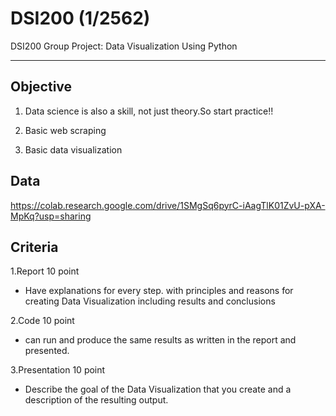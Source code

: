 # DSI200 (1/2562)
DSI200 Group Project: Data Visualization Using Python


______________________________________________________


## Objective

  1. Data science is also a skill, not just theory.So start practice!! 
  
  2. Basic web scraping    
  
  3. Basic data visualization
  
 ## Data
 
  https://colab.research.google.com/drive/1SMgSq6pyrC-iAagTlK01ZvU-pXA-MpKq?usp=sharing
 
 ## Criteria
1.Report 10 point
  - Have explanations for every step. with principles and reasons for creating Data Visualization including results and conclusions

2.Code 10 point 
  - can run and produce the same results as written in the report and presented.

3.Presentation 10 point
  - Describe the goal of the Data Visualization that you create and a description of the resulting output.
